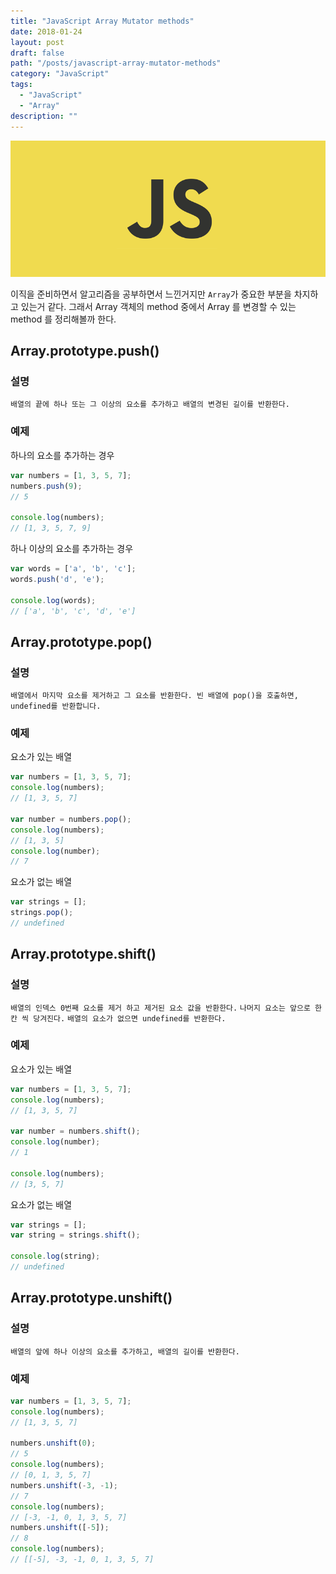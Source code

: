 ```yaml
---
title: "JavaScript Array Mutator methods"
date: 2018-01-24
layout: post
draft: false
path: "/posts/javascript-array-mutator-methods"
category: "JavaScript"
tags: 
  - "JavaScript"
  - "Array"
description: ""  
---
```


![JavaScript](./js.png)

이직을 준비하면서 알고리즘을 공부하면서 느낀거지만 `Array`가 중요한 부분을 차지하고 있는거 같다.
그래서 Array 객체의 method 중에서 Array 를 변경할 수 있는 method 를 정리해볼까 한다.

## Array.prototype.push()

### 설명

`배열의 끝에 하나 또는 그 이상의 요소를 추가하고 배열의 변경된 길이를 반환한다.`

### 예제

하나의 요소를 추가하는 경우

```js
var numbers = [1, 3, 5, 7];
numbers.push(9);
// 5

console.log(numbers);
// [1, 3, 5, 7, 9]
```

하나 이상의 요소를 추가하는 경우

```js
var words = ['a', 'b', 'c'];
words.push('d', 'e');

console.log(words);
// ['a', 'b', 'c', 'd', 'e']
```

## Array.prototype.pop()

### 설명

`배열에서 마지막 요소를 제거하고 그 요소를 반환한다. 빈 배열에 pop()을 호출하면, undefined를 반환합니다.`

### 예제

요소가 있는 배열

```js
var numbers = [1, 3, 5, 7];
console.log(numbers);
// [1, 3, 5, 7]

var number = numbers.pop();
console.log(numbers);
// [1, 3, 5]
console.log(number);
// 7
```

요소가 없는 배열

```js
var strings = [];
strings.pop();
// undefined
```

## Array.prototype.shift()

### 설명

`배열의 인덱스 0번째 요소를 제거 하고 제거된 요소 값을 반환한다.`
`나머지 요소는 앞으로 한칸 씩 당겨진다.`
`배열의 요소가 없으면 undefined를 반환한다.`

### 예제

요소가 있는 배열

```js
var numbers = [1, 3, 5, 7];
console.log(numbers);
// [1, 3, 5, 7]

var number = numbers.shift();
console.log(number);
// 1

console.log(numbers);
// [3, 5, 7]
```

요소가 없는 배열

```js
var strings = [];
var string = strings.shift();

console.log(string);
// undefined
```

## Array.prototype.unshift()

### 설명

`배열의 앞에 하나 이상의 요소를 추가하고, 배열의 길이를 반환한다.`

### 예제

```js
var numbers = [1, 3, 5, 7];
console.log(numbers);
// [1, 3, 5, 7]

numbers.unshift(0);
// 5
console.log(numbers);
// [0, 1, 3, 5, 7]
numbers.unshift(-3, -1);
// 7
console.log(numbers);
// [-3, -1, 0, 1, 3, 5, 7]
numbers.unshift([-5]);
// 8
console.log(numbers);
// [[-5], -3, -1, 0, 1, 3, 5, 7]
```

